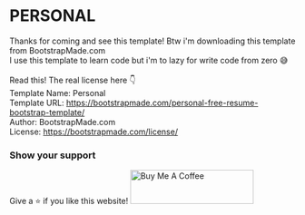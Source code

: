 
# PERSONAL
Thanks for coming and see this template!
Btw i'm downloading this template from BootstrapMade.com
<br>
I use this template to learn code but i'm to lazy for write code from zero 😅
<br/>
<br/>
Read this! The real license here 👇
<br/>Template Name: Personal
<br/>Template URL: https://bootstrapmade.com/personal-free-resume-bootstrap-template/
<br/>Author: BootstrapMade.com
<br/>License: https://bootstrapmade.com/license/


### Show your support
Give a ⭐ if you like this website!
<a href="https://www.buymeacoffee.com/soumyajit4419" target="_blank"><img src="https://cdn.buymeacoffee.com/buttons/v2/default-violet.png" alt="Buy Me A Coffee" height= "60px" width= "217px" ></a>
